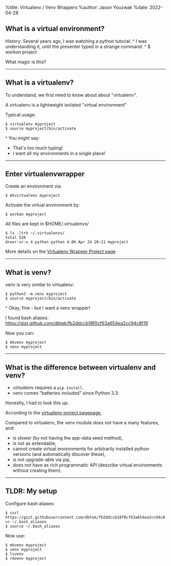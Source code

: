 %title: Virtualenv / Venv Wrappers
%author: Jason Youzwak
%date: 2022-04-28

## What is a virtual environment?

History: Several years ago, I was watching a python tutorial.
^
I was understanding it, until the presenter typed in a strange command:
^
    $ workon project

What magic is this?

-----------------------------------------------------------------------

## What is a virtualenv?

To understand, we first need to know about about "virtualenv".

A virtualenv is a lightweight isolated "virtual environment"

Typical usage:

    $ virtualenv myproject
    $ source myproject/bin/activate

^
You might say:

- That's too much typing!
- I want all my environments in a single place!

-----------------------------------------------------------------------

## Enter virtualenvwrapper

Create an environment via:

    $ mkvirtualenv myproject

Activate the virtual environment by:

    $ workon myproject

All files are kept in $HOME/.virtualenvs/

    $ ls -ltrh ~/.virtualenvs/
    total 52K
    drwxr-xr-x 4 python python 4.0K Apr 24 20:11 myproject

More details on the [Virtualenv Wrapper Project page](https://virtualenvwrapper.readthedocs.io/)

-----------------------------------------------------------------------

## What is venv?

venv is very similar to virtualenv:

    $ python3 -m venv myproject
    $ source myproject/bin/activate

^
Okay, fine - but I want a venv wrapper!

I found bash aliases: https://gist.github.com/dbtek/fb2ddccb18f0cf63a654ea2cc94c8f19

Now you can:

    $ mkvenv myproject
    $ venv myproject

-----------------------------------------------------------------------

## What is the difference between virtualenv and venv?

- *virtualenv* requires a `pip install`.
- *venv* comes "batteries included" since Python 3.3:

Honestly, I had to look this up.

According to the [virtualenv project pagepage](https://virtualenv.pypa.io/en/stable/), 

Compared to virtualenv, the venv module does not have a many features, and:

- is slower (by not having the app-data seed method),
- is not as extendable,
- cannot create virtual environments for arbitrarily installed python versions (and automatically discover these),
- is not upgrade-able via pip,
- does not have as rich programmatic API (describe virtual environments without creating them).

-----------------------------------------------------------------------

## TLDR: My setup 

Configure bash aliases:

```
$ curl https://gist.githubusercontent.com/dbtek/fb2ddccb18f0cf63a654ea2cc94c8f19/raw/505a384efb9595ea7664ac6f7911cfe81c7296f0/venv_wrapper >> ~/.bash_aliases
$ source ~/.bash_aliases
```

Now use:

    $ mkvenv myproject
    $ venv myproject
    $ lsvenv
    $ rmvenv myproject
